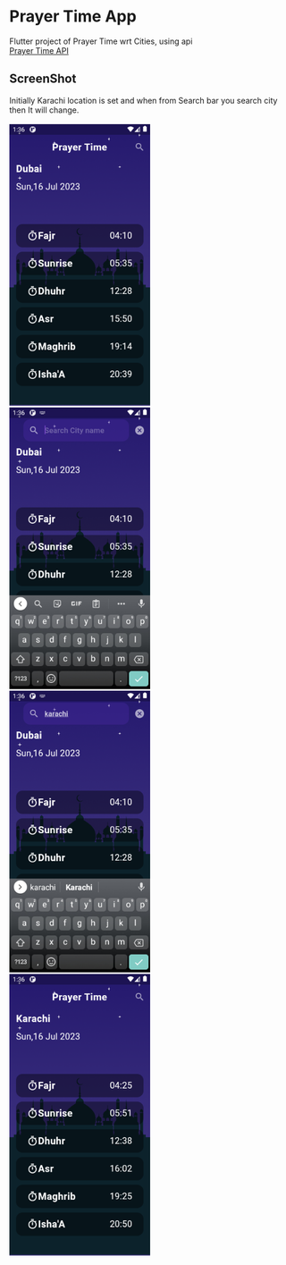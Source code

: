 # Prayer Time App

Flutter project of Prayer Time wrt Cities, using api <br>
 [Prayer Time API](https://dailyprayer.abdulrcs.repl.co/api/karachi)

## ScreenShot
Initially Karachi location is set and when from Search bar you search city then It will change.
<br><br>
<img src="./assets/ss/1.png" width = 50% height = 50%>
<img src="./assets/ss/2.png" width = 50% height = 50%>
<img src="./assets/ss/3.png" width = 50% height = 50%>
<img src="./assets/ss/4.png" width = 50% height = 50%>


